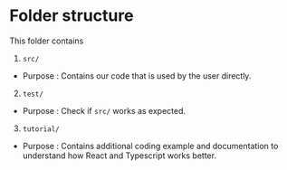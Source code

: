 # Folder structure

This folder contains
1.	`src/`
-	Purpose : Contains our code that is used by the user directly.
2.	`test/`
-	Purpose : Check if `src/` works as expected.
3.	`tutorial/`
-	Purpose : Contains additional coding example and documentation to understand how React and Typescript works better.
